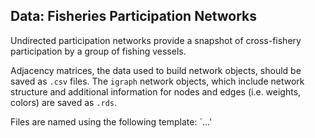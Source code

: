 ## Data: Fisheries Participation Networks

Undirected participation networks provide a snapshot of cross-fishery participation by a group of fishing vessels.

Adjacency matrices, the data used to build network objects, should be saved as `.csv` files. The `igraph` network objects, which include network structure and additional information for nodes and edges (i.e. weights, colors) are saved as `.rds`.

Files are named using the following template: `...'
